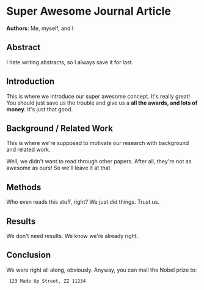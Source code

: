# Super Awesome Journal Article
**Authors**: Me, myself, and I

## Abstract
I hate writing abstracts, so I always save it for last.

## Introduction

This is where we introduce our super awesome concept. It's really great! You should just save us the trouble and give us a **all the awards, and lots of money**. It's just that good.


## Background / Related Work

This is where we're supposed to motivate our research with background and related work. 

Well, we didn't want to read through other papers. After all, they're not as awesome as ours! So we'll leave it at that

## Methods

Who even reads this stuff, right? We just did things. Trust us.

## Results
We don't need results. We know we're already right.


## Conclusion

We were right all along, obviously. Anyway, you can mail the Nobel prize to:

```
 123 Made Up Street, ZZ 11234
```

